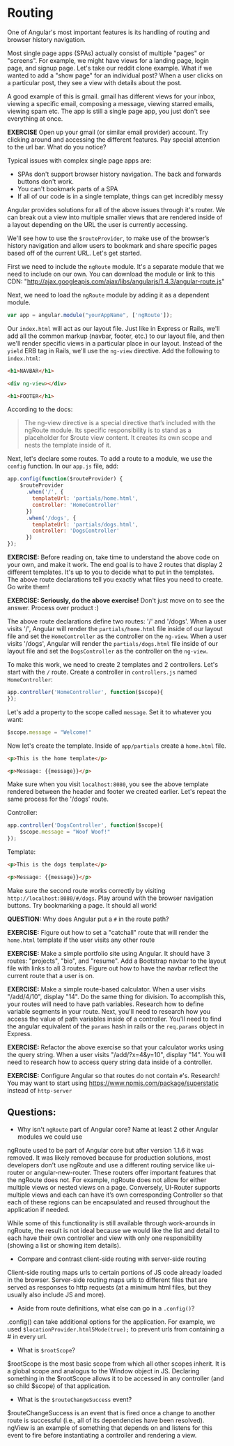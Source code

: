 # Routing

One of Angular's most important features is its handling of routing and browser history navigation.

Most single page apps (SPAs) actually consist of multiple "pages" or "screens". For example, we might have views for a landing page, login page, and signup page. Let's take our reddit clone example.  What if we wanted to add a "show page" for an individual post?  When a user clicks on a particular post, they see a view with details about the post.

A good example of this is gmail. gmail has different views for your inbox, viewing a specific email, composing a message, viewing starred emails, viewing spam etc.  The app is still a single page app, you just don't see everything at once.

**EXERCISE**  Open up your gmail (or similar email provider) account. Try clicking around and accessing the different features.  Pay special attention to the url bar.  What do you notice?

Typical issues with complex single page apps are:

* SPAs don't support browser history navigation.  The back and forwards buttons don't work.
* You can't bookmark parts of a SPA
* If all of our code is in a single template, things can get incredibly messy

Angular provides solutions for all of the above issues through it's router.  We can break out a view into multiple smaller views that are rendered inside of a layout depending on the URL the user is currently accessing.

We'll see how to use the `$routeProvider`, to make use of the browser’s history navigation and allow users to bookmark and share specific pages based off of the current URL.  Let's get started.

First we need to include the `ngRoute` module. It's a separate module that we need to include on our own. You can download the module or link to this CDN: "http://ajax.googleapis.com/ajax/libs/angularjs/1.4.3/angular-route.js"

Next, we need to load the `ngRoute` module by adding it as a dependent module.

```js
var app = angular.module("yourAppName", ['ngRoute']);
```

Our `index.html` will act as our layout file.  Just like in Express or Rails, we'll add all the common markup (navbar, footer, etc.) to our layout file, and then we'll render specific views in a particular place in our layout.  Instead of the `yield` ERB tag in Rails, we'll use the `ng-view` directive.  Add the following to `index.html`:


```html
<h1>NAVBAR</h1>

<div ng-view></div>

<h1>FOOTER</h1>
 ```

 According to the docs:

 > The ng-view directive is a special directive that’s included with the ngRoute module. Its specific responsibility is to stand as a placeholder for $route view content. It creates its own scope and nests the template inside of it.

Next, let's declare some routes. To add a route to a module, we use the `config` function.  In our `app.js` file, add:

```js
app.config(function($routeProvider) {
    $routeProvider
      .when('/', {
        templateUrl: 'partials/home.html',
        controller: 'HomeController'
      })
      .when('/dogs', {
        templateUrl: 'partials/dogs.html',
        controller: 'DogsController'
      })
});
```

**EXERCISE:** Before reading on, take time to understand the above code on your own, and make it work. The end goal is to have 2 routes that display 2 different templates.  It's up to you to decide what to put in the templates. The above route declarations tell you exactly what files you need to create. Go write them!

**EXERCISE: Seriously, do the above exercise!**  Don't just move on to see the answer.  Process over product :)

The above route declarations define two routes: '/' and '/dogs'.  When a user visits '/', Angular will render the `partials/home.html` file inside of our layout file and set the `HomeController` as the controller on the `ng-view`. When a user visits '/dogs', Angular will render the `partials/dogs.html` file inside of our layout file and set the `DogsController` as the controller on the `ng-view`.

To make this work, we need to create 2 templates and 2 controllers.  Let's start with the `/` route.  Create a controller in `controllers.js` named `HomeController`:

```js
app.controller('HomeController', function($scope){
});
```

Let's add a property to the scope called `message`.  Set it to whatever you want:

```js
$scope.message = "Welcome!"
```

Now let's create the template.  Inside of `app/partials` create a `home.html` file.

```html
<p>This is the home template</p>

<p>Message: {{message}}</p>
```

Make sure when you visit `localhost:8080`, you see the above template rendered between the header and footer we created earlier.  Let's repeat the same process for the '/dogs' route.  

Controller:

```js
app.controller('DogsController', function($scope){
    $scope.message = "Woof Woof!"
});
```

Template:

```html
<p>This is the dogs template</p>

<p>Message: {{message}}</p>
```

Make sure the second route works correctly by visiting `http://localhost:8080/#/dogs`. Play around with the browser navigation buttons.  Try bookmarking a page.  It should all work!

**QUESTION:** Why does Angular put a `#` in the route path?

**EXERCISE:** Figure out how to set a "catchall" route that will render the `home.html` template if the user visits any other route

**EXERCISE:** Make a simple portfolio site using Angular.  It should have 3 routes: "projects", "bio", and "resume".  Add a Bootstrap navbar to the layout file with links to all 3 routes. Figure out how to have the navbar reflect the current route that a user is on.

**EXERCISE:** Make a simple route-based calculator.  When a user visits "/add/4/10", display "14".  Do the same thing for division.  To accomplish this, your routes will need to have path variables.  Research how to define variable segments in your route.  Next, you'll need to research how you access the value of path variables inside of a controller.  You'll need to find the angular equivalent of the `params` hash in rails or the `req.params` object in Express.

**EXERCISE:** Refactor the above exercise so that your calculator works using the query string.  When a user visits "/add/?x=4&y=10", display "14".  You will need to research how to access query string data inside of a controller.

**EXERCISE:** Configure Angular so that routes do not contain `#`'s. Research!  You may want to start using https://www.npmjs.com/package/superstatic instead of `http-server`

## Questions:

* Why isn't `ngRoute` part of Angular core?  Name at least 2 other Angular modules we could use

ngRoute used to be part of Angular core but after version 1.1.6 it was removed. It was likely removed because for production solutions, most developers don't use ngRoute and use a different routing service like ui-router or angular-new-router. These routers offer important features that the ngRoute does not. For example, ngRoute does not allow for either multiple views or nested views on a page. Conversely, UI-Router supports multiple views and each can have it’s own corresponding Controller so that each of these regions can be encapsulated and reused throughout the application if needed. 

While some of this functionality is still available through work-arounds in ngRoute, the result is not ideal because we would like the list and detail to each have their own controller and view with only one responsibility (showing a list or showing item details). 

* Compare and contrast client-side routing with server-side routing

Client-side routing maps urls to certain portions of JS code already loaded in the browser. Server-side routing maps urls to different files that are served as responses to http requests (at a minimum html files, but they usually also include JS and more).

* Aside from route definitions, what else can go in a `.config()`?

.config() can take additional options for the application. For example, we used ```$locationProvider.html5Mode(true);``` to prevent urls from containing a # in every url. 

* What is `$rootScope`?

$rootScope is the most basic scope from which all other scopes inherit. It is a global scope and analogus to the Window object in JS. Declaring something in the $rootScope allows it to be accessed in any controller (and so child $scope) of that application.

* What is the `$routeChangeSuccess` event?

$routeChangeSuccess is an event that is fired once a change to another route is successful (i.e., all of its dependencies have been resolved). ngView is an example of something that depends on and listens for this event to fire before instantiating a controller and rendering a view.

